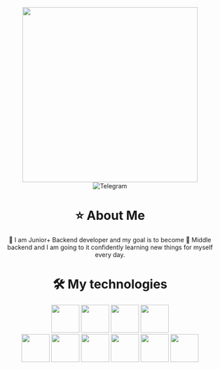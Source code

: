 <link rel="stylesheet" type='text/css' href="https://cdn.jsdelivr.net/gh/devicons/devicon@latest/devicon.min.css" />
          
<div id="header" align="center">
    <img src="https://media.giphy.com/media/v1.Y2lkPTc5MGI3NjExdzUwbnMxZmZtY29qMzc1MHhweGI2aXVhcnRvaWEyem94ODAyNTE3cyZlcD12MV9pbnRlcm5hbF9naWZfYnlfaWQmY3Q9Zw/2IudUHdI075HL02Pkk/giphy.gif" width="400"/>
</div>
<div id="badges" align="center">
    <img src="https://img.shields.io/badge/Telegram-green?style=for-the-badge&logo=telegram&logoColor=white" alt="Telegram"/>
</div>
<h1 align="center">⭐️ About Me</h1>
<p align="center">🐻 I am Junior+ Backend developer and my goal is to become 🦁 Middle backend and I am going to it confidently learning new things for myself every day.</p>
<h1 align="center">🛠 My technologies</h1>
<div id="tech" align="center">
<img src="https://cdn.jsdelivr.net/gh/devicons/devicon@latest/icons/nodejs/nodejs-original-wordmark.svg" width="64" height="64" />
<img src="https://cdn.jsdelivr.net/gh/devicons/devicon@latest/icons/javascript/javascript-original.svg" width="64" height="64" />
<img src="https://cdn.jsdelivr.net/gh/devicons/devicon@latest/icons/nestjs/nestjs-original.svg" width="64" height="64" />
<img src="https://cdn.jsdelivr.net/gh/devicons/devicon@latest/icons/docker/docker-original-wordmark.svg" width="64" height="64" /><br>
<img src="https://cdn.jsdelivr.net/gh/devicons/devicon@latest/icons/redis/redis-original-wordmark.svg" width="64" height="64" />
<img src="https://cdn.jsdelivr.net/gh/devicons/devicon@latest/icons/rabbitmq/rabbitmq-original.svg" width="64" height="64" />
<img src="https://cdn.jsdelivr.net/gh/devicons/devicon@latest/icons/angular/angular-original.svg" width="64" height="64" />
<img src="https://cdn.jsdelivr.net/gh/devicons/devicon@latest/icons/git/git-original.svg" width="64" height="64" />
<img src="https://cdn.jsdelivr.net/gh/devicons/devicon@latest/icons/postgresql/postgresql-original-wordmark.svg" width="64" height="64" />
<img src="https://cdn.jsdelivr.net/gh/devicons/devicon@latest/icons/mysql/mysql-original-wordmark.svg" width="64" height="64" />
</div>
